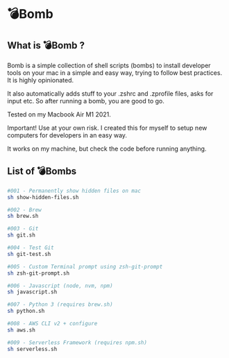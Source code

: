 # 💣Bomb
## What is 💣Bomb ?
Bomb is a simple collection of shell scripts (bombs) to install developer tools on your mac in a simple and easy way, trying to follow best practices. It is highly opinionated.

 It also automatically adds stuff to your .zshrc and .zprofile files, asks for input etc. So after running a bomb, you are good to go.

Tested on my Macbook Air M1 2021.

Important! Use at your own risk. I created this for myself to setup new computers for developers in an easy way. 

It works on my machine, but check the code before running anything.

## List of 💣Bombs
```sh
#001 - Permanently show hidden files on mac
sh show-hidden-files.sh

#002 - Brew
sh brew.sh

#003 - Git
sh git.sh

#004 - Test Git
sh git-test.sh

#005 - Custom Terminal prompt using zsh-git-prompt
sh zsh-git-prompt.sh

#006 - Javascript (node, nvm, npm)
sh javascript.sh

#007 - Python 3 (requires brew.sh)
sh python.sh

#008 - AWS CLI v2 + configure
sh aws.sh

#009 - Serverless Framework (requires npm.sh)
sh serverless.sh
```

